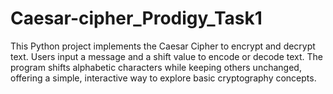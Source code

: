 # Caesar-cipher_Prodigy_Task1
This Python project implements the Caesar Cipher to encrypt and decrypt text. Users input a message and a shift value to encode or decode text. The program shifts alphabetic characters while keeping others unchanged, offering a simple, interactive way to explore basic cryptography concepts.
